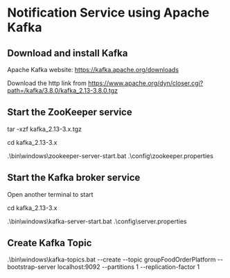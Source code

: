 # Notification Service using Apache Kafka

## Download and install Kafka

Apache Kafka website: https://kafka.apache.org/downloads

Download the http link from https://www.apache.org/dyn/closer.cgi?path=/kafka/3.8.0/kafka_2.13-3.8.0.tgz

## Start the ZooKeeper service

tar -xzf kafka_2.13-3.x.tgz

cd kafka_2.13-3.x

.\bin\windows\zookeeper-server-start.bat .\config\zookeeper.properties

## Start the Kafka broker service

Open another terminal to start 

cd kafka_2.13-3.x

.\bin\windows\kafka-server-start.bat .\config\server.properties

## Create Kafka Topic

.\bin\windows\kafka-topics.bat --create --topic groupFoodOrderPlatform --bootstrap-server localhost:9092 --partitions 1 --replication-factor 1
